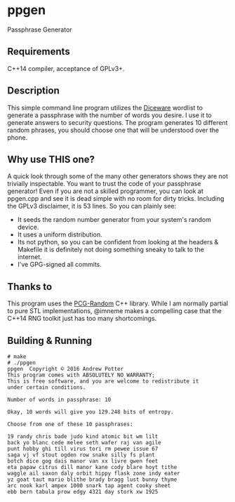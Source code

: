 ppgen
=====
Passphrase Generator

Requirements
------------
C++14 compiler, acceptance of GPLv3+.

Description
-----------

This simple command line program utilizes the
[Diceware](http://world.std.com/~reinhold/diceware.html) wordlist to
generate a passphrase with the number of words you desire. I use it to
generate answers to security questions. The program generates 10
different random phrases, you should choose one that will be
understood over the phone.

Why use THIS one?
-----------------
A quick look through some of the many other generators shows they are
not trivially inspectable. You want to trust the code of your
passphrase generator! Even if you are not a skilled programmer, you
can look at ppgen.cpp and see it is dead simple with no room for dirty
tricks. Including the GPLv3 disclaimer, it is 53 lines. So you can
plainly see:

- It seeds the random number generator from your system's random
  device.
- It uses a uniform distribution.
- Its not python, so you can be confident from looking at the
  headers & Makefile it is definitely not doing something sneaky
  to talk to the internet.
- I've GPG-signed all commits.

Thanks to
---------
This program uses the [PCG-Random](http://www.pcg-random.org/) C++
library. While I am normally partial to pure STL implementations,
@imneme makes a compelling case that the C++14 RNG toolkit just has
too many shortcomings.

Building & Running
------------------
    # make
    # ./ppgen
    ppgen  Copyright © 2016 Andrew Potter
    This program comes with ABSOLUTELY NO WARRANTY;
    This is free software, and you are welcome to redistribute it
    under certain conditions.

    Number of words in passphrase: 10

    Okay, 10 words will give you 129.248 bits of entropy.

    Choose from one of these 10 passphrases:

    19 randy chris bade judo kind atomic bit wm lilt
    back yo blanc cede melee seth wafer raj van agile
    punt hobby ghi till virus tori rm pewee issue 67
    saga vj vf stout ogden row snake silly fs plant
    botch dice gog dais manor van xx livre gwen feet
    eta papaw citrus dill manor kane cody blare hoyt tithe
    waggle ail saxon daly orbit hippy flask zone indy eater
    yz goat taut mario blithe brady bragg lust bunny thyme
    arc nook karl ampex 1000 snark tap agent cooky sheet
    ebb bern tabula prow edgy 4321 day stork xw 1925

